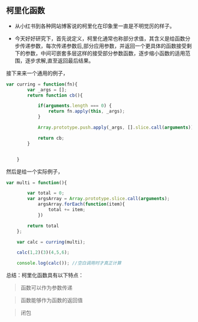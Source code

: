 ## 柯里化函数

* 从小红书到各种网站博客说的柯里化在印象里一直是不明觉厉的样子。

* 今天好好研究下，首先说定义，柯里化通常也称部分求值，其含义是给函数分步传递参数，每次传递参数后,部分应用参数，并返回一个更具体的函数接受剩下的参数，中间可嵌套多层这样的接受部分参数函数，逐步缩小函数的适用范围，逐步求解,直至返回最后结果。

 

接下来来一个通用的例子，

``` js
var curring = function(fn){
        var _args = [];
        return function cb(){

            if(arguments.length === 0) {
                return fn.apply(this, _args);
            }

            Array.prototype.push.apply(_args, [].slice.call(arguments));

            return cb;
        }


    }
```
然后是给一个实际例子，
``` js
var multi = function(){

        var total = 0;
        var argsArray = Array.prototype.slice.call(arguments);
            argsArray.forEach(function(item){
                total += item;
            })

        return total
    };

    var calc = curring(multi);

    calc(1,2)(3)(4,5,6);

    console.log(calc()); //空白调用时才真正计算
```

总结：柯里化函数具有以下特点：

> 函数可以作为参数传递

> 函数能够作为函数的返回值

> 闭包

 